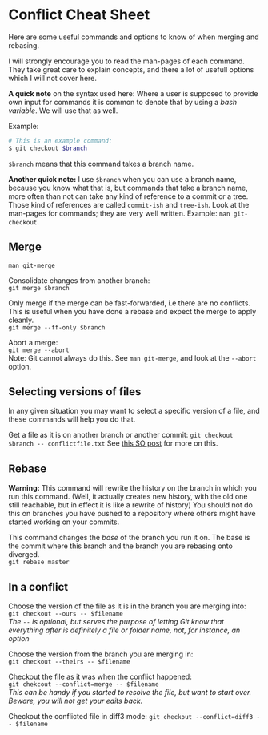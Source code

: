 # Conflict Cheat Sheet

Here are some useful commands and options to know of when merging and rebasing.

I will strongly encourage you to read the man-pages of each command. They take great care
to explain concepts, and there a lot of usefull options which I will not cover here.

**A quick note** on the syntax used here: Where a user is supposed to provide own
input for commands it is common to denote that by using a *bash variable*. We
will use that as well.

Example:

```sh
# This is an example command:
$ git checkout $branch
```

`$branch` means that this command takes a branch name.

**Another quick note:** I use `$branch` when you can use a branch name, because
you know what that is, but commands that take a branch name, more often than
not can take any kind of reference to a commit or a tree. Those kind of
references are called `commit-ish` and `tree-ish`. Look at the man-pages for
commands; they are very well written. Example: `man git-checkout`.

## Merge

`man git-merge`

Consolidate changes from another branch:  
`git merge $branch`  

Only merge if the merge can be fast-forwarded, i.e there are no conflicts.    
This is useful when you have done a rebase and expect the merge to apply cleanly.  
`git merge --ff-only $branch`


Abort a merge:  
`git merge --abort`  
Note: Git cannot always do this. See `man git-merge`, and look at the `--abort` option.

## Selecting versions of files

In any given situation you may want to select a specific version of a file, and
these commands will help you do that.

Get a file as it is on another branch or another commit:
`git checkout $branch -- conflictfile.txt`
See [this SO post](http://stackoverflow.com/questions/2364147/how-to-get-just-one-file-from-another-branch)
for more on this.

## Rebase

**Warning:** This command will rewrite the history on the branch in which you run this command.
(Well, it actually creates new history, with the old one still reachable, but in effect it is like a rewrite of history)
You should not do this on branches you have pushed to a repository where others might have started working on your commits.

This command changes the *base* of the branch you run it on. The base is the
commit where this branch and the branch you are rebasing onto diverged.  
`git rebase master`

## In a conflict

Choose the version of the file as it is in the branch you are merging into:  
`git checkout --ours -- $filename`  
*The `--` is optional, but serves the purpose of letting Git know that everything after is definitely a file or folder name, not, for instance, an option*

Choose the version from the branch you are merging in:  
`git checkout --theirs -- $filename`  

Checkout the file as it was when the conflict happened:  
`git chekcout --conflict=merge -- $filename`  
*This can be handy if you started to resolve the file, but want to start over. Beware, you will not get your edits back.*

Checkout the conflicted file in diff3 mode:
`git checkout --conflict=diff3 -- $filename`
